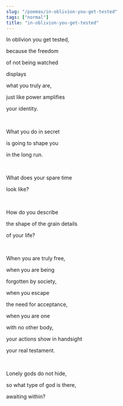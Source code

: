 ```yaml
---
slug: "/poemas/in-oblivion-you-get-tested"
tags: ["normal"]
title: "in-oblivion-you-get-tested"
---
```

In oblivion you get tested,

because the freedom

of not being watched

displays

what you truly are,

just like power amplifies

your identity.

&nbsp;

What you do in secret

is going to shape you

in the long run.

&nbsp;

What does your spare time

look like?

&nbsp;

How do you describe

the shape of the grain details

of your life?

&nbsp;

When you are truly free,

when you are being

forgotten by society,

when you escape

the need for acceptance,

when you are one

with no other body,

your actions show in handsight

your real testament.

&nbsp;

Lonely gods do not hide,

so what type of god is there,

awaiting within?